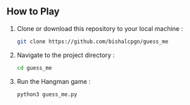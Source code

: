 


## How to Play

1. Clone or download this repository to your local machine : 

   ```bash
   git clone https://github.com/bishalcpgn/guess_me

   ```

2. Navigate to the project directory : 

   ```bash
   cd guess_me
   ```

3. Run the Hangman game :


   ```bash
   python3 guess_me.py 
   ```
